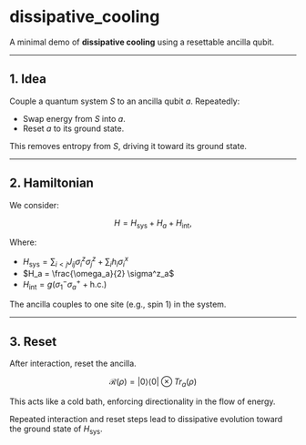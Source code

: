 # dissipative\_cooling

A minimal demo of **dissipative cooling** using a resettable ancilla qubit.

---

## 1. Idea

Couple a quantum system $S$ to an ancilla qubit $a$. Repeatedly:

* Swap energy from $S$ into $a$.
* Reset $a$ to its ground state.

This removes entropy from $S$, driving it toward its ground state.

---

## 2. Hamiltonian

We consider:

$$
H = H_{\text{sys}} + H_{a} + H_{\text{int}},
$$

Where:

* $H_{\text{sys}} = \sum_{i<j} J_{ij} \sigma_i^z \sigma_j^z + \sum_i h_i \sigma_i^x$
* $H_a = \frac{\omega_a}{2} \sigma^z_a$
* $H_{\text{int}} = g (\sigma^-_1 \sigma^+_a + \text{h.c.})$

The ancilla couples to one site (e.g., spin 1) in the system.

---

## 3. Reset

After interaction, reset the ancilla.

$$\mathcal{R}(\rho) = |0\rangle \langle 0| \otimes Tr_a(\rho)$$

This acts like a cold bath, enforcing directionality in the flow of energy.

Repeated interaction and reset steps lead to dissipative evolution toward the ground state of $H_{\text{sys}}$.
